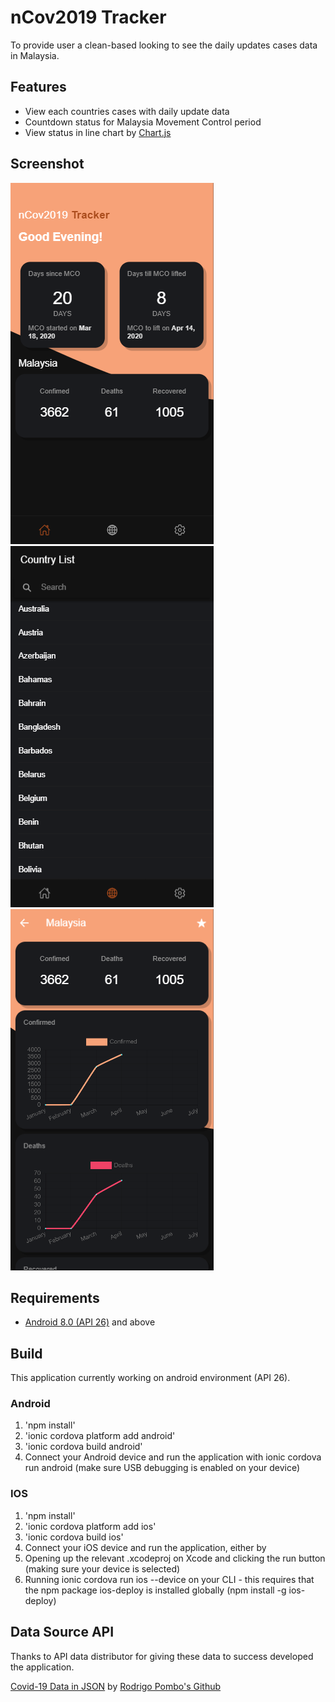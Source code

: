 # nCov2019 Tracker

To provide user a clean-based looking to see the daily updates cases data in Malaysia.

## Features

* View each countries cases with daily update data
* Countdown status for Malaysia Movement Control period
* View status in line chart by [Chart.js](https://www.chartjs.org/)

## Screenshot

![Image of Home Page](screenshot/homepage.png)
![Image of Country List](screenshot/country-list.png)
![Image of Country Details](screenshot/details.png)

## Requirements

* [Android 8.0 (API 26)](https://developer.android.com/about/versions/oreo/android-8.0) and above

## Build

This application currently working on android environment (API 26).

### Android

1. 'npm install'
2. 'ionic cordova platform add android'
3. 'ionic cordova build android'
4. Connect your Android device and run the application with ionic cordova run android (make sure USB debugging is enabled on your device)

### IOS

1. 'npm install'
2. 'ionic cordova platform add ios'
3. 'ionic cordova build ios'
4. Connect your iOS device and run the application, either by
5. Opening up the relevant .xcodeproj on Xcode and clicking the run button (making sure your device is selected)
6. Running ionic cordova run ios --device on your CLI - this requires that the npm package ios-deploy is installed globally (npm install -g ios-deploy)

## Data Source API
Thanks to API data distributor for giving these data to success developed the application.

[Covid-19 Data in JSON](https://pomber.github.io/covid19/timeseries.json) by [Rodrigo Pombo's Github](https://github.com/pomber)